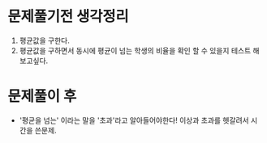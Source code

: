 # 문제풀기전 생각정리

1. 평균값을 구한다.
2. 평균값을 구하면서 동시에 평균이 넘는 학생의 비율을 확인 할 수 있을지 테스트 해보고싶다.

# 문제풀이 후

- '평균을 넘는' 이라는 말을 '초과'라고 알아들어야한다! 이상과 초과를 헷갈려서 시간을 쓴문제.
